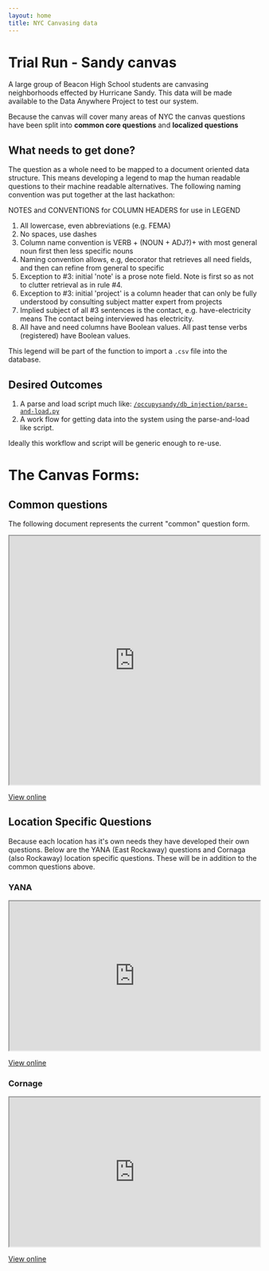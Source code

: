 ```yaml
---
layout: home
title: NYC Canvasing data
---
```


# Trial Run - Sandy canvas

A large group of Beacon High School students are canvasing neighborhoods effected by Hurricane Sandy. This data will be made available to the Data Anywhere Project to test our system.

Because the canvas will cover many areas of NYC the canvas questions have been split into **common core questions** and **localized questions**

## What needs to get done?

The question as a whole need to be mapped to a document oriented data structure. This means developing a legend to map the human readable questions to their machine readable alternatives. The following naming convention was put together at the last hackathon:

NOTES and CONVENTIONS for COLUMN HEADERS for use in LEGEND
1. All lowercase, even abbreviations (e.g. FEMA)
2. No spaces, use dashes
3. Column name convention is VERB + (NOUN + ADJ?)+ with most general noun first then less specific nouns
4. Naming convention allows, e.g, decorator that retrieves all need fields, and then can refine from general to specific
5. Exception to #3: initial 'note' is a prose note field. Note is first so as not to clutter retrieval as in rule #4.
6. Exception to #3: initial 'project' is a column header that can only be fully understood by consulting subject matter expert from projects
7. Implied subject of all #3 sentences is the contact, e.g. have-electricity means The contact being interviewed has electricity.
8. All have and need columns have Boolean values. All past tense verbs (registered) have Boolean values.

This legend will be part of the function to import a `.csv` file into the database.

## Desired Outcomes

1. A parse and load script much like: [`/occupysandy/db_injection/parse-and-load.py`](https://github.com/dhornbein/DataAnywhere/blob/master/occupysandy/db_injection/parse-and-load.py)
2. A work flow for getting data into the system using the parse-and-load like script.

Ideally this workflow and script will be generic enough to re-use.

# The Canvas Forms:

## Common questions

The following document represents the current "common" question form.

<iframe src="https://docs.google.com/document/d/1sQkfvuqAwGr3-DSN0kmMNXPMSIZnx-8ZDKIlFGL869A/pub?embedded=true" style="width:100%; height:500px;">&nbsp;</iframe>

[View online](https://docs.google.com/document/d/1sQkfvuqAwGr3-DSN0kmMNXPMSIZnx-8ZDKIlFGL869A/pub)

## Location Specific Questions

Because each location has it's own needs they have developed their own questions. Below are the YANA (East Rockaway) questions and Cornaga (also Rockaway) location specific questions. These will be in addition to the common questions above.

### YANA

<iframe src="https://docs.google.com/document/d/1Nhuthrbm6oDExrB2Dde4EoWqIRPuHgLAEEQ2dpMi3AM/pub?embedded=true" style="width:100%; height:300px;">&nbsp;</iframe>

[View online](https://docs.google.com/document/d/1Nhuthrbm6oDExrB2Dde4EoWqIRPuHgLAEEQ2dpMi3AM/pub)

### Cornage

<iframe src="https://docs.google.com/document/d/1ywTedUOtUgWr7jsUIRJKAgzsCKc-5WdAXiqC0o4KYfg/pub?embedded=true" style="width:100%; height:300px;">&nbsp;</iframe>

[View online](https://docs.google.com/document/d/1ywTedUOtUgWr7jsUIRJKAgzsCKc-5WdAXiqC0o4KYfg/pub)